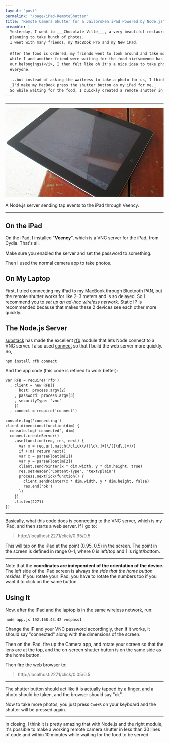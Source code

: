 ```yaml
---
layout: "post"
permalink: "/page/iPad-RemoteShutter"
title: "Remote Camera Shutter for a Jailbroken iPad Powered by Node.js"
preamble: |
  Yesterday, I went to ___Chocolate Ville___, a very beautiful restaurant,
  planning to take bunch of photos.
  I went with many friends, my MacBook Pro and my New iPad.
  
  After the food is ordered, my friends went to look around and take more photos,
  while I and another friend were waiting for the food <i>(someone has to look for
  our belongings)</i>, I then felt like oh it's a nice idea to take photos of
  everyone.
  
  ...but instead of asking the waitress to take a photo for us, I think
  _I'd make my MacBook press the shutter button on my iPad for me._
  So while waiting for the food, I quickly created a remote shutter in Node.js.
---
```



---

<p class="image"><img alt="iPad Remote Shutter" src="/images/iPad-RemoteShutter.jpg"></p>

<p class="caption">A Node.js server sending tap events to the iPad through Veency.</p>

---




On the iPad
-----------

On the iPad, I installed "__Veency__", which is a VNC server for the iPad,
from Cydia. That's all.

Make sure you enabled the server and set the password to something.

Then I used the normal camera app to take photos.



On My Laptop
------------

First, I tried connecting my iPad to my MacBook through Bluetooth PAN,
but the remote shutter works for like 2–3 meters and is so delayed.
So I recommend you to _set up an ad-hoc wireless network_.
Static IP is recommended because that makes these 2 devices see each other
more quickly.



The Node.js Server
------------------

[substack](https://github.com/substack) has made the excellent
[rfb](https://github.com/substack/node-rfb) module that lets Node connect
to a VNC server. I also used [connect](http://www.senchalabs.org/connect/)
so that I build the web server more quickly. So,


    npm install rfb connect

And the app code (this code is refined to work better):

    var RFB = require('rfb')
      , client = new RFB({
          host: process.argv[2]
        , password: process.argv[3]
        , securityType: 'vnc'
        })
      , connect = require('connect')

    console.log('connecting')
    client.dimensions(function(dim) {
      console.log('connected', dim)
      connect.createServer()
        .use(function(req, res, next) {
          var m = req.url.match(/click\/([\d\.]+)\/([\d\.]+)/)
          if (!m) return next()
          var x = parseFloat(m[1])
          var y = parseFloat(m[2])
          client.sendPointer(x * dim.width, y * dim.height, true)
          res.setHeader('Content-Type', 'text/plain')
          process.nextTick(function() {
            client.sendPointer(x * dim.width, y * dim.height, false)
            res.end('ok')
          })
        })
        .listen(2271)
    })

---

Basically, what this code does is connecting to the VNC server, which is my
iPad, and then starts a web server. If I go to:

> http://<b></b>localhost:2271/click/0.95/0.5

This will tap on the iPad at the point (0.95, 0.5) in the screen.
The point in the screen is defined in range 0–1, where 0 is left/top and
1 is right/bottom.

---

Note that the __coordinates are independent of the orientation of the device.__
The left side of the iPad screen is always
_the side that the home button resides._ If you rotate your iPad, you have to
rotate the numbers too if you want it to click on the same button.


Using It
--------

Now, after the iPad and the laptop is in the same wireless network, run:

    node app.js 192.168.43.42 vncpass1

Change the IP and your VNC password accordingly, then if it works, it
should say "connected" along with the dimensions of the screen.

Then on the iPad, fire up the Camera app, and rotate your screen so that
the lens are at the top, and the on-screen shutter button is on the same
side as the home button.

Then fire the web browser to:

> http://<b></b>localhost:2271/click/0.05/0.5

---

The shutter button should act like it is actually tapped by a finger,
and a photo should be taken, and the browser should say "ok".

Now to take more photos, you just press `Cmd+R` on your keyboard and
the shutter will be pressed again.

---

In closing, I think it is pretty amazing that with Node.js and the
right module, it's possible to make a working remote camera shutter
in less than 30 lines of code and within 10 minutes while waiting for the
food to be served.




















